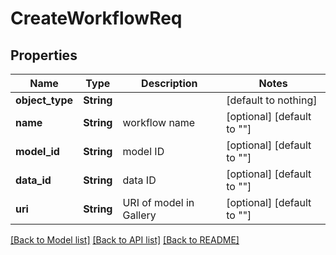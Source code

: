 # CreateWorkflowReq


## Properties
Name | Type | Description | Notes
------------ | ------------- | ------------- | -------------
**object_type** | **String** |  | [default to nothing]
**name** | **String** | workflow name | [optional] [default to ""]
**model_id** | **String** | model ID | [optional] [default to ""]
**data_id** | **String** | data ID | [optional] [default to ""]
**uri** | **String** | URI of model in Gallery | [optional] [default to ""]


[[Back to Model list]](../README.md#models) [[Back to API list]](../README.md#api-endpoints) [[Back to README]](../README.md)


